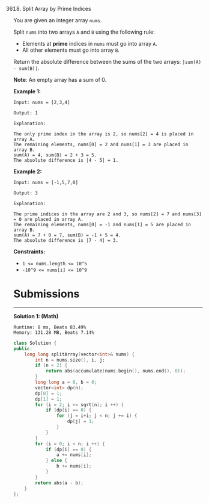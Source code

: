 3618. Split Array by Prime Indices

You are given an integer array `nums`.

Split `nums` into two arrays `A` and `B` using the following rule:

* Elements at **prime** indices in `nums` must go into array `A`.
* All other elements must go into array `B`.

Return the absolute difference between the sums of the two arrays: `|sum(A) - sum(B)|`.

**Note**: An empty array has a sum of 0.

 

**Example 1:**
```
Input: nums = [2,3,4]

Output: 1

Explanation:

The only prime index in the array is 2, so nums[2] = 4 is placed in array A.
The remaining elements, nums[0] = 2 and nums[1] = 3 are placed in array B.
sum(A) = 4, sum(B) = 2 + 3 = 5.
The absolute difference is |4 - 5| = 1.
```

**Example 2:**
```
Input: nums = [-1,5,7,0]

Output: 3

Explanation:

The prime indices in the array are 2 and 3, so nums[2] = 7 and nums[3] = 0 are placed in array A.
The remaining elements, nums[0] = -1 and nums[1] = 5 are placed in array B.
sum(A) = 7 + 0 = 7, sum(B) = -1 + 5 = 4.
The absolute difference is |7 - 4| = 3.
```

**Constraints:**

* `1 <= nums.length <= 10^5`
* `-10^9 <= nums[i] <= 10^9`

# Submissions
---
**Solution 1: (Math)**
```
Runtime: 8 ms, Beats 83.49%
Memory: 131.28 MB, Beats 7.14%
```
```c++
class Solution {
public:
    long long splitArray(vector<int>& nums) {
        int n = nums.size(), i, j;
        if (n < 2) {
            return abs(accumulate(nums.begin(), nums.end(), 0));
        }
        long long a = 0, b = 0;
        vector<int> dp(n);
        dp[0] = 1;
        dp[1] = 1;
        for (i = 2; i <= sqrt(n); i ++) {
            if (dp[i] == 0) {
                for (j = i+i; j < n; j += i) {
                    dp[j] = 1;
                }
            }
        }
        for (i = 0; i < n; i ++) {
            if (dp[i] == 0) {
                a += nums[i];
            } else {
                b += nums[i];
            }
        }
        return abs(a - b);
    }
};
```
